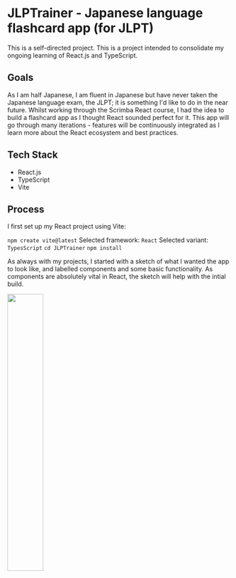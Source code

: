 # JLPTrainer - Japanese language flashcard app (for JLPT)
This is a self-directed project. This is a project intended to consolidate my ongoing learning of React.js and TypeScript.

## Goals
As I am half Japanese, I am fluent in Japanese but have never taken the Japanese language exam, the JLPT; it is something I'd like to do in the near future. Whilst working through the Scrimba React course, I had the idea to build a flashcard app as I thought React sounded perfect for it. This app will go through many iterations - features will be continuously integrated as I learn more about the React ecosystem and best practices. 

## Tech Stack
- React.js
- TypeScript
- Vite

## Process
I first set up my React project using Vite: 

`npm create vite@latest`
Selected framework: `React`
Selected variant: `TypesScript`
`cd JLPTrainer`
`npm install`

As always with my projects, I started with a sketch of what I wanted the app to look like, and labelled components and some basic functionality. As components are absolutely vital in React, the sketch will help with the intial build. 

<img src="https://github.com/user-attachments/assets/30625f37-55e3-4c9e-ac17-1281181c2ce2" width=40% height=40%>

